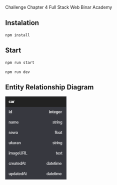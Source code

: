 Challenge Chapter 4 Full Stack Web Binar Academy 

## Instalation
```
npm install
```

## Start
```
npm run start
```

```
npm run dev
```


##  Entity Relationship Diagram
![ERD](https://github.com/Danarzlf/Challenge-chapter-4-Binar-Academy/blob/main/public/image/diagramdb.png?raw=true)





